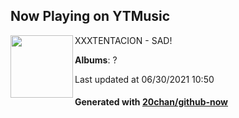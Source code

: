 ## Now Playing on YTMusic

[<img align="left" width="100" src="https://lh3.googleusercontent.com/7WuCPt_wzSaUJ8aNSmY4tzjMnx9Yyc-GFdD67nrgk4IUzdTz0B80JP9aoHP0_a-Xo0rx9PtxBKx7Xay9">](https://music.youtube.com/watch?v=yQFBKx6eq8s)

XXXTENTACION - SAD!

**Albums**: ?

Last updated at 06/30/2021 10:50

#### Generated with [20chan/github-now](https://github.com/20chan/github-now)
